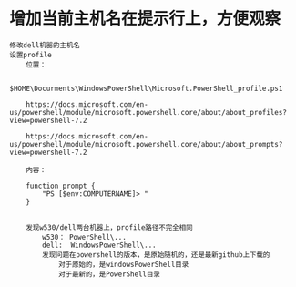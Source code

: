 # 增加当前主机名在提示行上，方便观察
	修改dell机器的主机名
	设置profile
		位置：
```
		$HOME\Docurments\WindowsPowerShell\Microsoft.PowerShell_profile.ps1
```

		https://docs.microsoft.com/en-us/powershell/module/microsoft.powershell.core/about/about_profiles?view=powershell-7.2
		
		https://docs.microsoft.com/en-us/powershell/module/microsoft.powershell.core/about/about_prompts?view=powershell-7.2

		内容：
```
	function prompt {
		"PS [$env:COMPUTERNAME]> "
	}
		
```
				

		发现w530/dell两台机器上，profile路径不完全相同
			w530： PowerShell\...
			dell:  WindowsPowerShell\...
			发现问题在powershell的版本，是原始随机的，还是最新github上下载的
				对于原始的，是windowsPowerShell目录
				对于最新的，是PowerShell目录